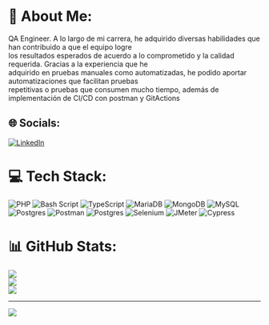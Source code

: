# 💫 About Me:
QA Engineer. A lo largo de mi carrera, he adquirido diversas habilidades que han contribuido a que el equipo logre <br>los resultados esperados de acuerdo a lo comprometido y la calidad requerida. Gracias a la experiencia que he <br>adquirido en pruebas manuales como automatizadas, he podido aportar automatizaciones que facilitan pruebas <br>repetitivas o pruebas que consumen mucho tiempo, además de implementación de CI/CD con postman y GitActions


## 🌐 Socials:
[![LinkedIn](https://img.shields.io/badge/LinkedIn-%230077B5.svg?logo=linkedin&logoColor=white)](https://linkedin.com/in/mauricioeslavamateo) 

# 💻 Tech Stack:
![PHP](https://img.shields.io/badge/php-%23777BB4.svg?style=for-the-badge&logo=php&logoColor=white) ![Bash Script](https://img.shields.io/badge/bash_script-%23121011.svg?style=for-the-badge&logo=gnu-bash&logoColor=white) ![TypeScript](https://img.shields.io/badge/typescript-%23007ACC.svg?style=for-the-badge&logo=typescript&logoColor=white) ![MariaDB](https://img.shields.io/badge/MariaDB-003545?style=for-the-badge&logo=mariadb&logoColor=white) ![MongoDB](https://img.shields.io/badge/MongoDB-%234ea94b.svg?style=for-the-badge&logo=mongodb&logoColor=white) ![MySQL](https://img.shields.io/badge/mysql-4479A1.svg?style=for-the-badge&logo=mysql&logoColor=white) ![Postgres](https://img.shields.io/badge/postgres-%23316192.svg?style=for-the-badge&logo=postgresql&logoColor=white) ![Postman](https://img.shields.io/badge/Postman-FF6C37?style=for-the-badge&logo=postman&logoColor=white) ![Postgres](https://img.shields.io/badge/postgres-%23316192.svg?style=for-the-badge&logo=postgresql&logoColor=white) ![Selenium](https://img.shields.io/badge/Selenium-43B02A?style=for-the-badge&logo=selenium&logoColor=white) ![JMeter](https://img.shields.io/badge/Testing-JMeter-orange?logo=apachejmeter&logoColor=white&style=for-the-badge) ![Cypress](https://img.shields.io/badge/Cypress-brightgreen?logo=cypress&logoColor=white)
# 📊 GitHub Stats:
![](https://github-readme-stats.vercel.app/api?username=mauricioem93&theme=calm&hide_border=false&include_all_commits=false&count_private=false)<br/>
![](https://nirzak-streak-stats.vercel.app/?user=mauricioem93&theme=calm&hide_border=false)<br/>
![](https://github-readme-stats.vercel.app/api/top-langs/?username=mauricioem93&theme=calm&hide_border=false&include_all_commits=false&count_private=false&layout=compact)

---
[![](https://visitcount.itsvg.in/api?id=mauricioem93&icon=2&color=0)](https://visitcount.itsvg.in)

<!-- Proudly created with GPRM ( https://gprm.itsvg.in ) -->
